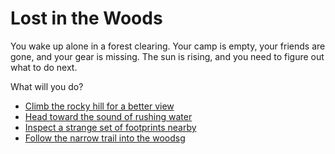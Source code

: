 # Lost in the Woods

You wake up alone in a forest clearing. Your camp is empty, your friends are gone, and your gear is missing. The sun is rising, and you need to figure out what to do next.

What will you do?

- [Climb the rocky hill for a better view](./rocky_hill.md)
- [Head toward the sound of rushing water](./river_path.md)
- [Inspect a strange set of footprints nearby](./footprints.md)
- [Follow the narrow trail into the woods](./narrow_trail.md)g

